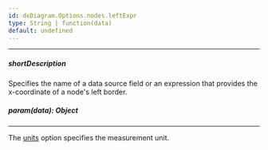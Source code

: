 ```yaml
---
id: dxDiagram.Options.nodes.leftExpr
type: String | function(data)
default: undefined
---
```

---
##### shortDescription
Specifies the name of a data source field or an expression that provides the x-coordinate of a node's left border.

##### param(data): Object

---
The [units](/api-reference/10%20UI%20Widgets/dxDiagram/1%20Configuration/units.md '/Documentation/ApiReference/UI_Widgets/dxDiagram/Configuration/#units') option specifies the measurement unit.